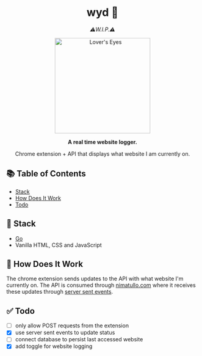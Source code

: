 <div align="center">
  <h1> wyd 👀 </h1>
  <em>⚠️W.I.P.⚠️</em>
</div>

  <p align="center">
    <img width="250" src="https://images.metmuseum.org/CRDImages/ad/original/DT4436.jpg" alt="Lover's Eyes" title="Lover's Eyes">
  </p>

<p align="center">
  <strong>A real time website logger. </strong>
 </p>

<p align="center"> Chrome extension + API that displays what website I am currently on. 
</p>

## 📚 Table of Contents

- [Stack](#-stack)
- [How Does It Work](#-how-does-it-work)
- [Todo](#-todo)

## 🥞 Stack

- [Go](https://go.dev)
- Vanilla HTML, CSS and JavaScript

## 🔧 How Does It Work

The chrome extension sends updates to the API with what website I'm currently on. The API is consumed through [nimatullo.com](https://nimatullo.com) where it receives these updates through [server sent events](https://en.wikipedia.org/wiki/Server-sent_events).

## ✅ Todo

- [ ] only allow POST requests from the extension
- [x] use server sent events to update status
- [ ] connect database to persist last accessed website
- [x] add toggle for website logging
